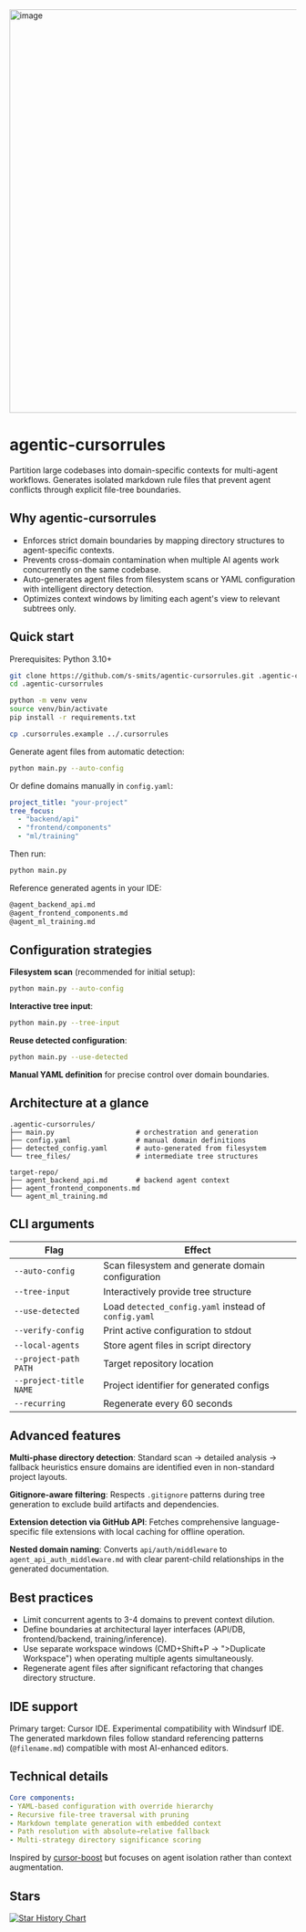 <img width="785" height="707" alt="image" src="https://github.com/user-attachments/assets/3b80f21f-e081-4928-82d1-6acb516ec598" />

# agentic-cursorrules

Partition large codebases into domain-specific contexts for multi-agent workflows. Generates isolated markdown rule files that prevent agent conflicts through explicit file-tree boundaries.

## Why agentic-cursorrules

- Enforces strict domain boundaries by mapping directory structures to agent-specific contexts.
- Prevents cross-domain contamination when multiple AI agents work concurrently on the same codebase.
- Auto-generates agent files from filesystem scans or YAML configuration with intelligent directory detection.
- Optimizes context windows by limiting each agent's view to relevant subtrees only.

## Quick start

Prerequisites: Python 3.10+

```bash
git clone https://github.com/s-smits/agentic-cursorrules.git .agentic-cursorrules
cd .agentic-cursorrules

python -m venv venv
source venv/bin/activate
pip install -r requirements.txt

cp .cursorrules.example ../.cursorrules
```

Generate agent files from automatic detection:

```bash
python main.py --auto-config
```

Or define domains manually in `config.yaml`:

```yaml
project_title: "your-project"
tree_focus:
  - "backend/api"
  - "frontend/components"
  - "ml/training"
```

Then run:

```bash
python main.py
```

Reference generated agents in your IDE:

```markdown
@agent_backend_api.md
@agent_frontend_components.md
@agent_ml_training.md
```

## Configuration strategies

**Filesystem scan** (recommended for initial setup):
```bash
python main.py --auto-config
```

**Interactive tree input**:
```bash
python main.py --tree-input
```

**Reuse detected configuration**:
```bash
python main.py --use-detected
```

**Manual YAML definition** for precise control over domain boundaries.

## Architecture at a glance

```
.agentic-cursorrules/
├── main.py                    # orchestration and generation
├── config.yaml                # manual domain definitions
├── detected_config.yaml       # auto-generated from filesystem
└── tree_files/                # intermediate tree structures

target-repo/
├── agent_backend_api.md       # backend agent context
├── agent_frontend_components.md
└── agent_ml_training.md
```

## CLI arguments

| Flag                   | Effect                                                |
|------------------------|-------------------------------------------------------|
| `--auto-config`        | Scan filesystem and generate domain configuration     |
| `--tree-input`         | Interactively provide tree structure                  |
| `--use-detected`       | Load `detected_config.yaml` instead of `config.yaml`  |
| `--verify-config`      | Print active configuration to stdout                  |
| `--local-agents`       | Store agent files in script directory                 |
| `--project-path PATH`  | Target repository location                            |
| `--project-title NAME` | Project identifier for generated configs              |
| `--recurring`          | Regenerate every 60 seconds                           |

## Advanced features

**Multi-phase directory detection**: Standard scan → detailed analysis → fallback heuristics ensure domains are identified even in non-standard project layouts.

**Gitignore-aware filtering**: Respects `.gitignore` patterns during tree generation to exclude build artifacts and dependencies.

**Extension detection via GitHub API**: Fetches comprehensive language-specific file extensions with local caching for offline operation.

**Nested domain naming**: Converts `api/auth/middleware` to `agent_api_auth_middleware.md` with clear parent-child relationships in the generated documentation.

## Best practices

- Limit concurrent agents to 3-4 domains to prevent context dilution.
- Define boundaries at architectural layer interfaces (API/DB, frontend/backend, training/inference).
- Use separate workspace windows (CMD+Shift+P → ">Duplicate Workspace") when operating multiple agents simultaneously.
- Regenerate agent files after significant refactoring that changes directory structure.

## IDE support

Primary target: Cursor IDE. Experimental compatibility with Windsurf IDE. The generated markdown files follow standard referencing patterns (`@filename.md`) compatible with most AI-enhanced editors.

## Technical details

```yaml
Core components:
- YAML-based configuration with override hierarchy
- Recursive file-tree traversal with pruning
- Markdown template generation with embedded context
- Path resolution with absolute→relative fallback
- Multi-strategy directory significance scoring
```

Inspired by [cursor-boost](https://github.com/grp06/cursor-boost) but focuses on agent isolation rather than context augmentation.

## Stars

[![Star History Chart](https://api.star-history.com/svg?repos=s-smits/agentic-cursorrules&type=Date)](https://star-history.com/#s-smits/agentic-cursorrules&Date)
